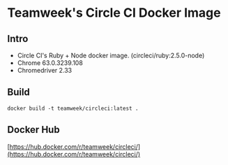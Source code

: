 # Teamweek's Circle CI Docker Image

## Intro
- Circle CI's Ruby + Node docker image. (circleci/ruby:2.5.0-node)
- Chrome 63.0.3239.108
- Chromedriver 2.33

## Build
`docker build -t teamweek/circleci:latest .`

## Docker Hub
[https://hub.docker.com/r/teamweek/circleci/](https://hub.docker.com/r/teamweek/circleci/)
